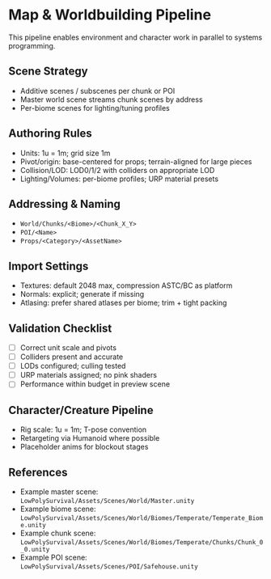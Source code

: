 # Map & Worldbuilding Pipeline

This pipeline enables environment and character work in parallel to systems programming.

## Scene Strategy
- Additive scenes / subscenes per chunk or POI
- Master world scene streams chunk scenes by address
- Per-biome scenes for lighting/tuning profiles

## Authoring Rules
- Units: 1u = 1m; grid size 1m
- Pivot/origin: base-centered for props; terrain-aligned for large pieces
- Collision/LOD: LOD0/1/2 with colliders on appropriate LOD
- Lighting/Volumes: per-biome profiles; URP material presets

## Addressing & Naming
- `World/Chunks/<Biome>/<Chunk_X_Y>`
- `POI/<Name>`
- `Props/<Category>/<AssetName>`

## Import Settings
- Textures: default 2048 max, compression ASTC/BC as platform
- Normals: explicit; generate if missing
- Atlasing: prefer shared atlases per biome; trim + tight packing

## Validation Checklist
- [ ] Correct unit scale and pivots
- [ ] Colliders present and accurate
- [ ] LODs configured; culling tested
- [ ] URP materials assigned; no pink shaders
- [ ] Performance within budget in preview scene

## Character/Creature Pipeline
- Rig scale: 1u = 1m; T-pose convention
- Retargeting via Humanoid where possible
- Placeholder anims for blockout stages

## References
- Example master scene: `LowPolySurvival/Assets/Scenes/World/Master.unity`
- Example biome scene: `LowPolySurvival/Assets/Scenes/World/Biomes/Temperate/Temperate_Biome.unity`
- Example chunk scene: `LowPolySurvival/Assets/Scenes/World/Biomes/Temperate/Chunks/Chunk_0_0.unity`
- Example POI scene: `LowPolySurvival/Assets/Scenes/POI/Safehouse.unity`
